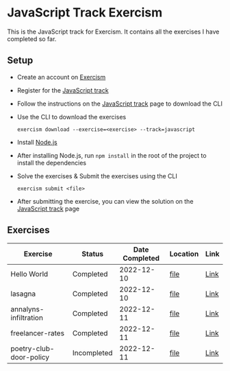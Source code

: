 # JavaScript Track Exercism

This is the JavaScript track for Exercism. It contains all the exercises I have completed so far.

## Setup

- Create an account on [Exercism](https://exercism.org/)
- Register for the [JavaScript track](https://exercism.org/tracks/javascript)
- Follow the instructions on the [JavaScript track](https://exercism.org/tracks/javascript) page to download the CLI
- Use the CLI to download the exercises

    `exercism download --exercise=<exercise> --track=javascript`
- Install [Node.js](https://nodejs.org/en/download/)
- After installing Node.js, run `npm install` in the root of the project to install the dependencies
- Solve the exercises & Submit the exercises using the CLI

    `exercism submit <file>`
- After submitting the exercise, you can view the solution on the [JavaScript track](https://exercism.org/tracks/javascript) page

## Exercises

| Exercise                | Status    | Date Completed | Location                                                   | Link                                                                             |
| ----------------------- | --------- | -------------- | ---------------------------------------------------------- | -------------------------------------------------------------------------------- |
| Hello World             | Completed | 2022-12-10     | [file](hello-world/hello-world.js)                         | [Link](https://exercism.org/tracks/javascript/exercises/hello-world)             |
| lasagna                 | Completed | 2022-12-10     | [file](lasagna/lasagna.js)                                 | [Link](https://exercism.org/tracks/javascript/exercises/lasagna)                 |
| annalyns-infiltration   | Completed | 2022-12-11     | [file](annalyns-infiltration/annalyns-infiltration.js)     | [Link](https://exercism.org/tracks/javascript/exercises/annalyns-infiltration)   |
| freelancer-rates        | Completed | 2022-12-11     | [file](freelancer-rates/freelancer-rates.js)               | [Link](https://exercism.org/tracks/javascript/exercises/freelancer-rates)        |
| poetry-club-door-policy | Incompleted | 2022-12-11     | [file](poetry-club-door-policy/door-policy.js) | [Link](https://exercism.org/tracks/javascript/exercises/poetry-club-door-policy) |
